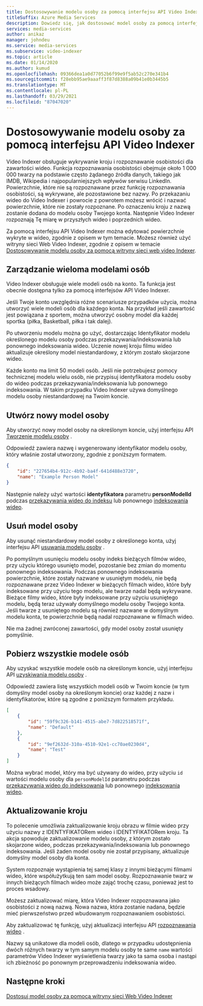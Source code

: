 ```yaml
---
title: Dostosowywanie modelu osoby za pomocą interfejsu API Video Indexer
titleSuffix: Azure Media Services
description: Dowiedz się, jak dostosować model osoby za pomocą interfejsu API Video Indexer.
services: media-services
author: anikaz
manager: johndeu
ms.service: media-services
ms.subservice: video-indexer
ms.topic: article
ms.date: 01/14/2020
ms.author: kumud
ms.openlocfilehash: 09366dea1a0d77052b6f99e9f5ab52c270e341b4
ms.sourcegitcommit: f28ebb95ae9aaaff3f87d8388a09b41e0b3445b5
ms.translationtype: MT
ms.contentlocale: pl-PL
ms.lasthandoff: 03/29/2021
ms.locfileid: "87047020"
---
```

# <a name="customize-a-person-model-with-the-video-indexer-api"></a>Dostosowywanie modelu osoby za pomocą interfejsu API Video Indexer

Video Indexer obsługuje wykrywanie kroju i rozpoznawanie osobistości dla zawartości wideo. Funkcja rozpoznawania osobistości obejmuje około 1 000 000 twarzy na podstawie często żądanego źródła danych, takiego jak IMDB, Wikipedia i najpopularniejszych wpływów serwisu LinkedIn. Powierzchnie, które nie są rozpoznawane przez funkcję rozpoznawania osobistości, są wykrywane, ale pozostawione bez nazwy. Po przekazaniu wideo do Video Indexer i powrocie z powrotem możesz wrócić i nazwać powierzchnie, które nie zostały rozpoznane. Po oznaczeniu kroju z nazwą zostanie dodana do modelu osoby Twojego konta. Następnie Video Indexer rozpoznają Tę miarę w przyszłych wideo i poprzednich wideo.

Za pomocą interfejsu API Video Indexer można edytować powierzchnie wykryte w wideo, zgodnie z opisem w tym temacie. Możesz również użyć witryny sieci Web Video Indexer, zgodnie z opisem w temacie [Dostosowywanie modelu osoby za pomocą witryny sieci web video Indexer](customize-person-model-with-api.md).

## <a name="managing-multiple-person-models"></a>Zarządzanie wieloma modelami osób

Video Indexer obsługuje wiele modeli osób na konto. Ta funkcja jest obecnie dostępna tylko za pomocą interfejsów API Video Indexer.

Jeśli Twoje konto uwzględnia różne scenariusze przypadków użycia, można utworzyć wiele modeli osób dla każdego konta. Na przykład jeśli zawartość jest powiązana z sportem, można utworzyć osobny model dla każdej sportka (piłka, Basketball, piłka i tak dalej).

Po utworzeniu modelu można go użyć, dostarczając Identyfikator modelu określonego modelu osoby podczas przekazywania/indeksowania lub ponownego indeksowania wideo. Uczenie nowej kroju filmu wideo aktualizuje określony model niestandardowy, z którym zostało skojarzone wideo.

Każde konto ma limit 50 modeli osób. Jeśli nie potrzebujesz pomocy technicznej modelu wielu osób, nie przypisuj identyfikatora modelu osoby do wideo podczas przekazywania/indeksowania lub ponownego indeksowania. W takim przypadku Video Indexer używa domyślnego modelu osoby niestandardowej na Twoim koncie.

## <a name="create-a-new-person-model"></a>Utwórz nowy model osoby

Aby utworzyć nowy model osoby na określonym koncie, użyj interfejsu API [Tworzenie modelu osoby](https://api-portal.videoindexer.ai/docs/services/operations/operations/Create-Person-Model?) .

Odpowiedź zawiera nazwę i wygenerowany identyfikator modelu osoby, który właśnie został utworzony, zgodnie z poniższym formatem.

```json
{
    "id": "227654b4-912c-4b92-ba4f-641d488e3720",
    "name": "Example Person Model"
}
```

Następnie należy użyć wartości **identyfikatora** parametru **personModelId** podczas [przekazywania wideo do indeksu](https://api-portal.videoindexer.ai/docs/services/operations/operations/Upload-video?) lub ponownego [indeksowania wideo](https://api-portal.videoindexer.ai/docs/services/operations/operations/Re-index-video?).

## <a name="delete-a-person-model"></a>Usuń model osoby

Aby usunąć niestandardowy model osoby z określonego konta, użyj interfejsu API [usuwania modelu osoby](https://api-portal.videoindexer.ai/docs/services/operations/operations/Delete-Person-Model?) .

Po pomyślnym usunięciu modelu osoby indeks bieżących filmów wideo, przy użyciu którego usunięto model, pozostanie bez zmian do momentu ponownego indeksowania. Podczas ponownego indeksowania powierzchnie, które zostały nazwane w usuniętym modelu, nie będą rozpoznawane przez Video Indexer w bieżących filmach wideo, które były indeksowane przy użyciu tego modelu, ale twarze nadal będą wykrywane. Bieżące filmy wideo, które były indeksowane przy użyciu usuniętego modelu, będą teraz używały domyślnego modelu osoby Twojego konta. Jeśli twarze z usuniętego modelu są również nazwane w domyślnym modelu konta, te powierzchnie będą nadal rozpoznawane w filmach wideo.

Nie ma żadnej zwróconej zawartości, gdy model osoby został usunięty pomyślnie.

## <a name="get-all-person-models"></a>Pobierz wszystkie modele osób

Aby uzyskać wszystkie modele osób na określonym koncie, użyj interfejsu API [uzyskiwania modelu osoby](https://api-portal.videoindexer.ai/docs/services/operations/operations/Get-Person-Models?) .

Odpowiedź zawiera listę wszystkich modeli osób w Twoim koncie (w tym domyślny model osoby na określonym koncie) oraz każdej z nazw i identyfikatorów, które są zgodne z poniższym formatem przykładu.

```json
[
    {
        "id": "59f9c326-b141-4515-abe7-7d822518571f",
        "name": "Default"
    }, 
    {
        "id": "9ef2632d-310a-4510-92e1-cc70ae0230d4",
        "name": "Test"
    }
]
```

Można wybrać model, który ma być używany do wideo, przy użyciu `id` wartości modelu osoby dla `personModelId` parametru podczas [przekazywania wideo do indeksowania](https://api-portal.videoindexer.ai/docs/services/operations/operations/Upload-video?) lub ponownego [indeksowania wideo](https://api-portal.videoindexer.ai/docs/services/operations/operations/Re-index-video?).

## <a name="update-a-face"></a>Aktualizowanie kroju

To polecenie umożliwia zaktualizowanie kroju obrazu w filmie wideo przy użyciu nazwy z IDENTYFIKATORem wideo i IDENTYFIKATORem kroju. Ta akcja spowoduje zaktualizowanie modelu osoby, z którym zostało skojarzone wideo, podczas przekazywania/indeksowania lub ponownego indeksowania. Jeśli żaden model osoby nie został przypisany, aktualizuje domyślny model osoby dla konta.

System rozpoznaje wystąpienia tej samej klasy z innymi bieżącymi filmami wideo, które współużytkują ten sam model osoby. Rozpoznawanie twarz w innych bieżących filmach wideo może zająć trochę czasu, ponieważ jest to proces wsadowy.

Możesz zaktualizować miarę, która Video Indexer rozpoznawana jako osobistości z nową nazwą. Nowa nazwa, która zostanie nadana, będzie mieć pierwszeństwo przed wbudowanym rozpoznawaniem osobistości.

Aby zaktualizować tę funkcję, użyj aktualizacji interfejsu API [rozpoznawania wideo](https://api-portal.videoindexer.ai/docs/services/operations/operations/Update-Video-Face?) .

Nazwy są unikatowe dla modeli osób, dlatego w przypadku udostępnienia dwóch różnych twarzy w tym samym modelu osoby te same `name` wartości parametrów Video Indexer wyświetlenia twarzy jako ta sama osoba i nastąpi ich zbieżność po ponownym przeprowadzeniu indeksowania wideo.

## <a name="next-steps"></a>Następne kroki

[Dostosuj model osoby za pomocą witryny sieci Web Video Indexer](customize-person-model-with-website.md)

